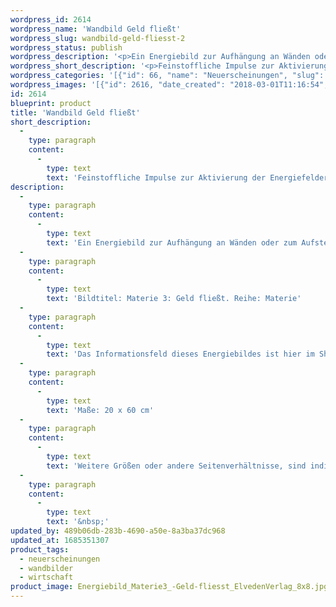 ```yaml
---
wordpress_id: 2614
wordpress_name: 'Wandbild Geld fließt'
wordpress_slug: wandbild-geld-fliesst-2
wordpress_status: publish
wordpress_description: '<p>Ein Energiebild zur Aufhängung an Wänden oder zum Aufstellen im Raum mit einem aktivierbaren feinstofflichen Schwingungsfeld zu: Energieflüsse – Geld – Materie – Loslassen: Geld, verstanden als eine Form von materialisierter Energie. Diese fließt in unterschiedliche Richtungen. Um sie in ihrem stimmigen, wahrhaftigen Fluss zu unterstützen ist neben einer Ausrichtung auf Stimmigkeit der Geldflüsse, ein negativ wirkendes Festhalten oder Kontrollieren aufzugeben.</p><p>Bildtitel: Materie 3: Geld fließt. Reihe: Materie</p><p>Das Informationsfeld dieses Energiebildes ist hier im Shop auch erhältlich als <a href="https://my.feenbaum.de/produkt/energiekarte-geld-fliesst/">Fotokarte</a></p><p>Maße: 20 x 60 cm</p><p>Weitere Größen oder andere Seitenverhältnisse, sind individuell für Sie innerhalb weniger Tage herstellbar. Bitte kontaktieren Sie uns hierfür unter <a href="mailto:info@elvedenverlag.de">info@elvedenverlag.de</a>.</p><p><a href="https://my.feenbaum.de/anwendung-energie-wandbilder/">Anwendungshinweise</a>      <a href="https://my.feenbaum.de/produktinformation-wandbilder/">Produktinformationen</a></p><p>&nbsp;</p>'
wordpress_short_description: '<p>Feinstoffliche Impulse zur Aktivierung der Energiefelder von Geldströmen<br /><em>Hinweis: Das Wasserzeichen „Elveden Verlag Energiebild“ wird nicht mit gedruckt</em></p>'
wordpress_categories: '[{"id": 66, "name": "Neuerscheinungen", "slug": "neuerscheinungen"}, {"id": 24, "name": "Wandbilder", "slug": "wandbilder"}, {"id": 109, "name": "Wirtschaft", "slug": "wirtschaft"}]'
wordpress_images: '[{"id": 2616, "date_created": "2018-03-01T11:16:54", "date_created_gmt": "2018-03-01T09:16:54", "date_modified": "2018-03-01T11:16:54", "date_modified_gmt": "2018-03-01T09:16:54", "src": "https://my.feenbaum.de/wp-content/uploads/2018/03/Energiebild_Materie3_-Geld-fliesst_ElvedenVerlag_8x8.jpg", "name": "Energiebild_Materie3_ Geld-fliesst_ElvedenVerlag_8x8", "alt": ""}]'
id: 2614
blueprint: product
title: 'Wandbild Geld fließt'
short_description:
  -
    type: paragraph
    content:
      -
        type: text
        text: 'Feinstoffliche Impulse zur Aktivierung der Energiefelder von Geldströmen'
description:
  -
    type: paragraph
    content:
      -
        type: text
        text: 'Ein Energiebild zur Aufhängung an Wänden oder zum Aufstellen im Raum mit einem aktivierbaren feinstofflichen Schwingungsfeld zu: Energieflüsse – Geld – Materie – Loslassen: Geld, verstanden als eine Form von materialisierter Energie. Diese fließt in unterschiedliche Richtungen. Um sie in ihrem stimmigen, wahrhaftigen Fluss zu unterstützen ist neben einer Ausrichtung auf Stimmigkeit der Geldflüsse, ein negativ wirkendes Festhalten oder Kontrollieren aufzugeben.'
  -
    type: paragraph
    content:
      -
        type: text
        text: 'Bildtitel: Materie 3: Geld fließt. Reihe: Materie'
  -
    type: paragraph
    content:
      -
        type: text
        text: 'Das Informationsfeld dieses Energiebildes ist hier im Shop auch erhältlich als Fotokarte'
  -
    type: paragraph
    content:
      -
        type: text
        text: 'Maße: 20 x 60 cm'
  -
    type: paragraph
    content:
      -
        type: text
        text: 'Weitere Größen oder andere Seitenverhältnisse, sind individuell für Sie innerhalb weniger Tage herstellbar. Bitte kontaktieren Sie uns hierfür unter info@elvedenverlag.de.'
  -
    type: paragraph
    content:
      -
        type: text
        text: '&nbsp;'
updated_by: 489b06db-283b-4690-a50e-8a3ba37dc968
updated_at: 1685351307
product_tags:
  - neuerscheinungen
  - wandbilder
  - wirtschaft
product_image: Energiebild_Materie3_-Geld-fliesst_ElvedenVerlag_8x8.jpg
---
```

